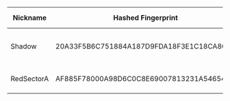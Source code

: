 | Nickname |  Hashed Fingerprint	| Or Addresses | Contact | Running | Flags | Last Seen | First Seen | Last Restarted | Advertised Bandwidth | Platform | Version | Version Status | Recommended Version | Verified hostnames | Exit policy |
|---|---|---|---|---|---|---|---|---|---|---|---|---|---|---|---|
|Shadow | 20A33F5B6C751884A187D9FDA18F3E1C18CA80D6 | ["93.131.100.169:443"] | asjndasjhasdjkhsadkjhhjkdashjk@gmail.com | true | Running, V2Dir, Valid | 2025-10-24 00:00:00 | 2025-10-24 00:00:00 | 2025-10-23 23:01:05 | 0 | Tor 0.4.8.18 on FreeBSD | 0.4.8.18 | recommended | true | ["dynamic-093-131-100-169.93.131.pool.telefonica.de"] | ["reject *:*"]|
|RedSectorA | AF885F78000A98D6C0C8E69007813231A54654C8 | ["107.189.12.140:443","[2605:6400:30:fb2a::1]:443"] | netherworldbelow AT mail DOT com | true | Running, V2Dir, Valid | 2025-10-24 00:00:00 | 2025-10-24 00:00:00 | 2025-10-23 23:26:26 | 0 | Tor 0.4.8.19 on Linux | 0.4.8.19 | recommended | true | N/A | ["reject *:*"]|
